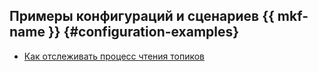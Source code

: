 ## Примеры конфигураций и сценариев {{ mkf-name }} {#configuration-examples}

* [Как отслеживать процесс чтения топиков](process-read-topic.md)
